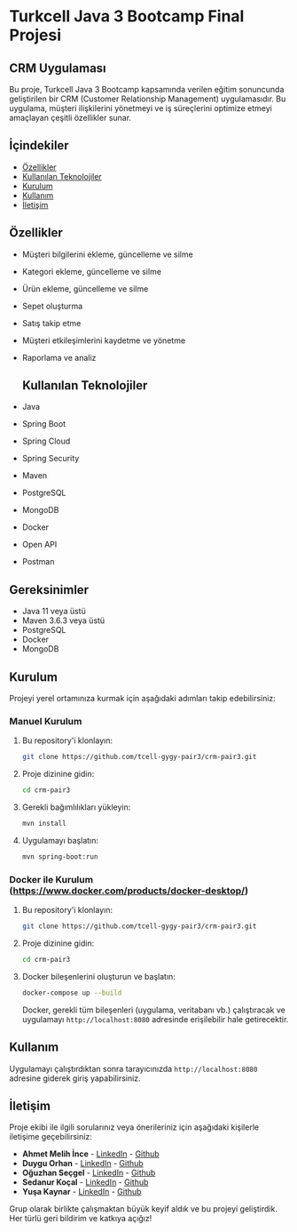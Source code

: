 # Turkcell Java 3 Bootcamp Final Projesi

## CRM Uygulaması

Bu proje, Turkcell Java 3 Bootcamp kapsamında verilen eğitim sonuncunda geliştirilen bir CRM (Customer Relationship Management) uygulamasıdır. 
Bu uygulama, müşteri ilişkilerini yönetmeyi ve iş süreçlerini optimize etmeyi amaçlayan çeşitli özellikler sunar.

## İçindekiler
- [Özellikler](#özellikler)
- [Kullanılan Teknolojiler](#kullanılan-teknolojiler)
- [Kurulum](#kurulum)
- [Kullanım](#kullanım)
- [İletişim](#iletişim)


## Özellikler

- Müşteri bilgilerini ekleme, güncelleme ve silme
- Kategori ekleme, güncelleme ve silme
- Ürün ekleme, güncelleme ve silme
- Sepet oluşturma
- Satış takip etme
- Müşteri etkileşimlerini kaydetme ve yönetme
- Raporlama ve analiz 


  ## Kullanılan Teknolojiler

- Java
- Spring Boot
- Spring Cloud
- Spring Security
- Maven
- PostgreSQL
- MongoDB
- Docker
- Open API
- Postman

## Gereksinimler
- Java 11 veya üstü
- Maven 3.6.3 veya üstü
- PostgreSQL
- Docker
- MongoDB
## Kurulum

Projeyi yerel ortamınıza kurmak için aşağıdaki adımları takip edebilirsiniz:
### Manuel Kurulum

1. Bu repository'i klonlayın:
    ```bash
    git clone https://github.com/tcell-gygy-pair3/crm-pair3.git
    ```

2. Proje dizinine gidin:
    ```bash
    cd crm-pair3
    ```

3. Gerekli bağımlılıkları yükleyin:
    ```bash
    mvn install
    ```

4. Uygulamayı başlatın:
    ```bash
    mvn spring-boot:run
    ```
    
### Docker ile Kurulum (https://www.docker.com/products/docker-desktop/)

 1. Bu repository'i klonlayın:
    ```bash
    git clone https://github.com/tcell-gygy-pair3/crm-pair3.git
    ```

2. Proje dizinine gidin:
    ```bash
    cd crm-pair3
    ```
    
3. Docker bileşenlerini oluşturun ve başlatın:
    ```bash
    docker-compose up --build
    ```

    Docker, gerekli tüm bileşenleri (uygulama, veritabanı vb.) çalıştıracak ve uygulamayı `http://localhost:8080` adresinde erişilebilir hale getirecektir.

## Kullanım

Uygulamayı çalıştırdıktan sonra tarayıcınızda `http://localhost:8080` adresine giderek giriş yapabilirsiniz. 

## İletişim
Proje ekibi ile ilgili sorularınız veya önerileriniz için aşağıdaki kişilerle iletişime geçebilirsiniz:

- **Ahmet Melih İnce** - [LinkedIn](https://www.linkedin.com/in/melihince/) - [Github](https://github.com/melihnc)
- **Duygu Orhan** - [LinkedIn](https://www.linkedin.com/in/duygu-orhan-9a7a711ba/) - [Github](https://github.com/duygu2)
- **Oğuzhan Seçgel** - [LinkedIn](https://www.linkedin.com/in/oguzhansecgel) - [Github](https://github.com/oguzhansecgel)
- **Sedanur Koçal** - [LinkedIn](https://www.linkedin.com/in/sedanurkocal/) - [Github](https://github.com/SedanurKocal)
- **Yuşa Kaynar** - [LinkedIn](https://www.linkedin.com/in/yusa-kaynar/) - [Github](https://github.com/yusadev24)

Grup olarak birlikte çalışmaktan büyük keyif aldık ve bu projeyi geliştirdik. Her türlü geri bildirim ve katkıya açığız!

